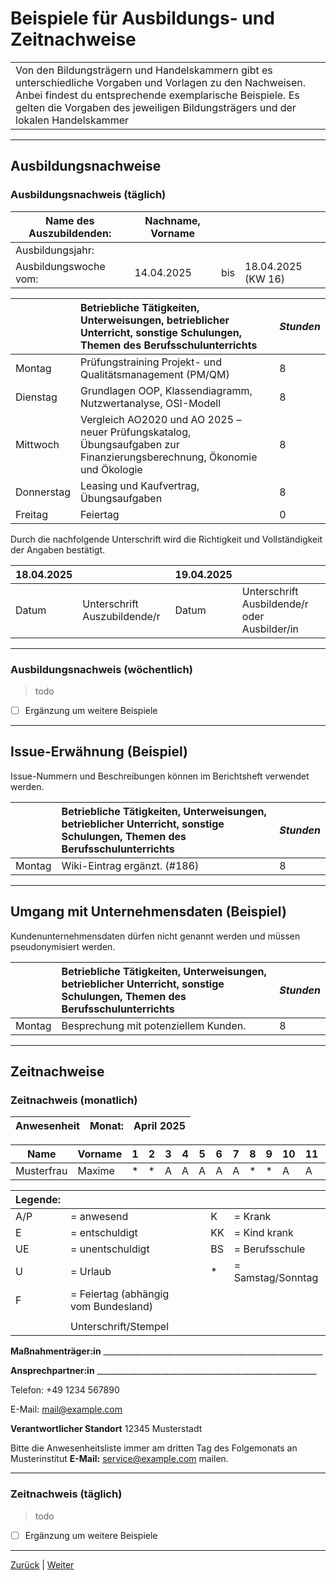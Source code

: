 # Beispiele für Ausbildungs- und Zeitnachweise

| |
| :--- |
| Von den Bildungsträgern und Handelskammern gibt es unterschiedliche Vorgaben und Vorlagen zu den Nachweisen. Anbei findest du entsprechende exemplarische Beispiele. Es gelten die Vorgaben des jeweiligen Bildungsträgers und der lokalen Handelskammer |

---

## Ausbildungsnachweise

### Ausbildungsnachweis (täglich)

| Name des Auszubildenden: | Nachname, Vorname | | |
| --- | --- | --- | --- |
| Ausbildungsjahr: |  |  | |
| Ausbildungswoche vom: | 14.04.2025 | bis | 18.04.2025 (KW 16) |

|  | Betriebliche Tätigkeiten, Unterweisungen, betrieblicher Unterricht, sonstige Schulungen, Themen des Berufsschulunterrichts | *Stunden* |
| :--- | :--- | :--- |
| Montag | Prüfungstraining Projekt- und Qualitätsmanagement (PM/QM) | 8 |
| Dienstag | Grundlagen OOP, Klassendiagramm, Nutzwertanalyse, OSI-Modell | 8 |
| Mittwoch | Vergleich AO2020 und AO 2025 – neuer Prüfungskatalog, Übungsaufgaben zur Finanzierungsberechnung, Ökonomie und Ökologie | 8 |
| Donnerstag | Leasing und Kaufvertrag, Übungsaufgaben | 8 |
| Freitag | Feiertag | 0 |

Durch die nachfolgende Unterschrift wird die Richtigkeit und Vollständigkeit der Angaben bestätigt.

| 18.04.2025 | | 19.04.2025 | |
| :--- | :--- | :--- | :--- |
| Datum | Unterschrift Auszubildende/r | Datum | Unterschrift Ausbildende/r oder Ausbilder/in |

---

### Ausbildungsnachweis (wöchentlich)

> todo

- [ ] Ergänzung um weitere Beispiele

---

## Issue-Erwähnung (Beispiel)

Issue-Nummern und Beschreibungen können im Berichtsheft verwendet werden.

|  | Betriebliche Tätigkeiten, Unterweisungen, betrieblicher Unterricht, sonstige Schulungen, Themen des Berufsschulunterrichts | *Stunden* |
| :--- | :--- | :--- |
| Montag | Wiki-Eintrag ergänzt. (#186) | 8 |

---

## Umgang mit Unternehmensdaten (Beispiel)

Kundenunternehmensdaten dürfen nicht genannt werden und müssen pseudonymisiert werden.

|  | Betriebliche Tätigkeiten, Unterweisungen, betrieblicher Unterricht, sonstige Schulungen, Themen des Berufsschulunterrichts | *Stunden* |
| :--- | :--- | :--- |
| Montag | Besprechung mit potenziellem Kunden. | 8 |

---

## Zeitnachweise

### Zeitnachweis (monatlich)

| Anwesenheit | **Monat:** | April 2025 |
| --- | --- | --- |

| Name | Vorname | 1 | 2 | 3 | 4 | 5 | 6 | 7 | 8 | 9 | 10 | 11 | 12 | 13 | 14 | 15 | 16 | 17 | 18 | 19 | 20 | 21 | 22 | 23 | 24 | 25 | 26 | 27 | 28 | 29 | 30 | 31 |
| --- | --- | --- | --- | --- | --- | --- | --- | --- | --- | --- | --- | --- | --- | --- | --- | --- | --- | --- | --- | --- | --- | --- | --- | --- | --- | --- | --- | --- | --- | --- | --- | --- |
| Musterfrau | Maxime | \* | \* | A | A | A | A | A | \* | \* | A | A | A | A | A | \* | \* | A | A | A | A | A | \* | \* | A | A | A | A | A | \* | \* | BS |

| **Legende:** |  |  |  |  |
| --- | --- | --- | --- | --- |
| A/P | = anwesend |  | K | = Krank |
| E | = entschuldigt |  | KK | = Kind krank |
| UE | = unentschuldigt |  | BS | = Berufsschule |
| U | = Urlaub |  | \* | = Samstag/Sonntag |
| F | = Feiertag (abhängig vom Bundesland) |  |  |  |
|  |  |  |  |  |
|  | Unterschrift/Stempel | | |  |

**Maßnahmenträger:in** _______________________________________________________

**Ansprechpartner:in** _______________________________________________________

Telefon: +49 1234 567890

E-Mail: <mail@example.com>

**Verantwortlicher Standort** 12345 Musterstadt

Bitte die Anwesenheitsliste immer am dritten Tag des Folgemonats an Musterinstitut  **E-Mail:** <service@example.com> mailen.

---

### Zeitnachweis (täglich)

> todo

- [ ] Ergänzung um weitere Beispiele

---

[Zurück](/docs/01-organisation/01-zeit-ausbildungsnachweise/README.md) | [Weiter](/docs/01-organisation/01-zeit-ausbildungsnachweise/02-dateibenennung/README.md)
